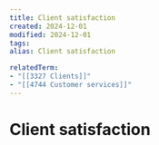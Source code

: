 ```yaml
---
title: Client satisfaction
created: 2024-12-01
modified: 2024-12-01
tags: 
alias: Client satisfaction

relatedTerm:
- "[[3327 Clients]]"
- "[[4744 Customer services]]"
---
```

# Client satisfaction
